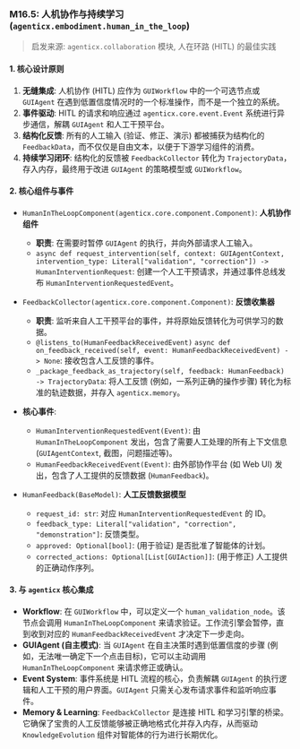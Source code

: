 ### M16.5: 人机协作与持续学习 (`agenticx.embodiment.human_in_the_loop`)

> 启发来源: `agenticx.collaboration` 模块, 人在环路 (HITL) 的最佳实践

#### 1. 核心设计原则

1.  **无缝集成**: 人机协作 (HITL) 应作为 `GUIWorkflow` 中的一个可选节点或 `GUIAgent` 在遇到低置信度情况时的一个标准操作，而不是一个独立的系统。
2.  **事件驱动**: HITL 的请求和响应通过 `agenticx.core.event.Event` 系统进行异步通信，解耦 `GUIAgent` 和人工干预平台。
3.  **结构化反馈**: 所有的人工输入 (验证、修正、演示) 都被捕获为结构化的 `FeedbackData`，而不仅仅是自由文本，以便于下游学习组件的消费。
4.  **持续学习闭环**: 结构化的反馈被 `FeedbackCollector` 转化为 `TrajectoryData`，存入内存，最终用于改进 `GUIAgent` 的策略模型或 `GUIWorkflow`。

#### 2. 核心组件与事件

*   `HumanInTheLoopComponent(agenticx.core.component.Component)`: **人机协作组件**
    *   **职责**: 在需要时暂停 `GUIAgent` 的执行，并向外部请求人工输入。
    *   `async def request_intervention(self, context: GUIAgentContext, intervention_type: Literal["validation", "correction"]) -> HumanInterventionRequest`: 创建一个人工干预请求，并通过事件总线发布 `HumanInterventionRequestedEvent`。

*   `FeedbackCollector(agenticx.core.component.Component)`: **反馈收集器**
    *   **职责**: 监听来自人工干预平台的事件，并将原始反馈转化为可供学习的数据。
    *   `@listens_to(HumanFeedbackReceivedEvent)`
        `async def on_feedback_received(self, event: HumanFeedbackReceivedEvent) -> None`: 接收包含人工反馈的事件。
    *   `_package_feedback_as_trajectory(self, feedback: HumanFeedback) -> TrajectoryData`: 将人工反馈 (例如，一系列正确的操作步骤) 转化为标准的轨迹数据，并存入 `agenticx.memory`。

*   **核心事件**:
    *   `HumanInterventionRequestedEvent(Event)`: 由 `HumanInTheLoopComponent` 发出，包含了需要人工处理的所有上下文信息 (`GUIAgentContext`, 截图，问题描述等)。
    *   `HumanFeedbackReceivedEvent(Event)`: 由外部协作平台 (如 Web UI) 发出，包含了人工提供的反馈数据 (`HumanFeedback`)。

*   `HumanFeedback(BaseModel)`: **人工反馈数据模型**
    *   `request_id: str`: 对应 `HumanInterventionRequestedEvent` 的 ID。
    *   `feedback_type: Literal["validation", "correction", "demonstration"]`: 反馈类型。
    *   `approved: Optional[bool]`: (用于验证) 是否批准了智能体的计划。
    *   `corrected_actions: Optional[List[GUIAction]]`: (用于修正) 人工提供的正确动作序列。

#### 3. 与 `agenticx` 核心集成

*   **Workflow**: 在 `GUIWorkflow` 中，可以定义一个 `human_validation_node`。该节点会调用 `HumanInTheLoopComponent` 来请求验证。工作流引擎会暂停，直到收到对应的 `HumanFeedbackReceivedEvent` 才决定下一步走向。
*   **GUIAgent (自主模式)**: 当 `GUIAgent` 在自主决策时遇到低置信度的步骤 (例如，无法唯一确定下一个点击目标)，它可以主动调用 `HumanInTheLoopComponent` 来请求修正或确认。
*   **Event System**: 事件系统是 HITL 流程的核心，负责解耦 `GUIAgent` 的执行逻辑和人工干预的用户界面。`GUIAgent` 只需关心发布请求事件和监听响应事件。
*   **Memory & Learning**: `FeedbackCollector` 是连接 HITL 和学习引擎的桥梁。它确保了宝贵的人工反馈能够被正确地格式化并存入内存，从而驱动 `KnowledgeEvolution` 组件对智能体的行为进行长期优化。